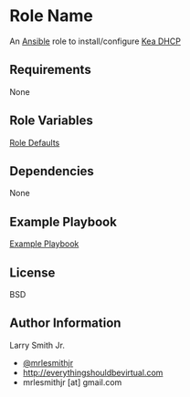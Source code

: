 Role Name
=========

An [Ansible] role to install/configure [Kea DHCP]

Requirements
------------

None

Role Variables
--------------

[Role Defaults](defaults/main.yml)

Dependencies
------------

None

Example Playbook
----------------

[Example Playbook](./playbook.yml)

License
-------

BSD

Author Information
------------------

Larry Smith Jr.
- [@mrlesmithjr]
- http://everythingshouldbevirtual.com
- mrlesmithjr [at] gmail.com

[@mrlesmithjr]: <https://www.twitter.com/mrlesmithjr>

[Ansible]: <https://www.ansible.com>
[Kea DHCP]: <http://kea.isc.org/>
